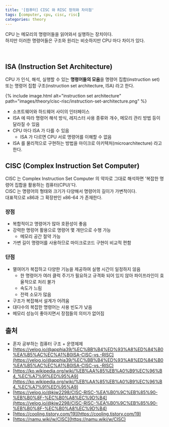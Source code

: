 ```yaml
---
title: '[컴퓨터] CISC 와 RISC 정의와 차이점' 
tags: [computer, cpu, cisc, risc]
categories: theory
---
```


CPU 는 메모리의 명령어들을 읽어와서 실행하는 장치이다.  
하지만 이러한 명령어들은 구조와 원리는 비슷하지만 CPU 마다 차이가 있다.

<!--more-->

<br/>


## ISA (Instruction Set Architecture)


CPU 가 인식, 해석, 실행할 수 있는 **명령어들의 모음**을 명령어 집합(instruction set) 또는 명령어 집합 구조(instruction set architecture, ISA) 라고 한다.

{% include image.html alt="instruction set architecture" path="images/theory/cisc-risc/instruction-set-architecture.png" %}

- 소프트웨어와 하드웨어 사이의 인터페이스
- ISA 에 따라 명령어 해석 방식, 레지스터 사용 종류와 개수, 메모리 관리 방법 등이 달라질 수 있음
- CPU 마다 ISA 가 다를 수 있음
  - ISA 가 다르면 CPU 서로 명령어를 이해할 수 없음
- ISA 를 물리적으로 구현하는 방법을 마이크로 아키텍처(microarchitecture) 라고 한다.
  

## CISC (Complex Instruction Set Computer)

CISC 는 Complex Instruction Set Computer 의 약자로 그대로 해석하면 '복잡한 명령어 집합을 활용하는 컴퓨터(CPU)'다.  
CISC 는 명령어의 형태와 크기가 다양해서 명령어의 길이가 가변적이다.    
대표적으로 x86과 그 확장판인 x86-64 가 존재한다.  

### 장점

- 복합적이고 명령어가 많아 호환성이 좋음
- 강력한 명렁어 활용으로 명령어 몇 개만으로 수행 가능
  - 메모리 공간 절약 가능
- 가변 길이 명령어를 사용하므로 마이크로코드 구현이 비교적 편함

### 단점

- 멸여어가 복잡하고 다양한 기능을 제공하여 실행 시간이 일정하지 않음
  - 한 명령어가 여러 클럭 주기가 필요하고 규격화 되어 있지 않아 파이프라인이 효율적으로 처리 불가
  - 속도가 느림
  - 전력 소모가 많음
- 구조가 복잡해서 설계가 어려움
- 대다수의 복잡한 명령어는 사용 빈도가 낮음
- 메모리 성능이 좋아지면서 장점들의 의미가 없어짐




## 출처

- 혼자 공부하는 컴퓨터 구조 + 운영체제
- [https://velog.io/@apphia39/%EC%BB%B4%ED%93%A8%ED%84%B0%EA%B5%AC%EC%A1%B0ISA-CISC-vs.-RISC](https://velog.io/@apphia39/%EC%BB%B4%ED%93%A8%ED%84%B0%EA%B5%AC%EC%A1%B0ISA-CISC-vs.-RISC)
- [https://ko.wikipedia.org/wiki/%EB%AA%85%EB%A0%B9%EC%96%B4_%EC%A7%91%ED%95%A9](https://ko.wikipedia.org/wiki/%EB%AA%85%EB%A0%B9%EC%96%B4_%EC%A7%91%ED%95%A9)
- [https://velog.io/@kjw2298/CISC-RISC-%EA%B0%9C%EB%85%90-%EB%B0%8F-%EC%B0%A8%EC%9D%B4](https://velog.io/@kjw2298/CISC-RISC-%EA%B0%9C%EB%85%90-%EB%B0%8F-%EC%B0%A8%EC%9D%B4)
- [https://cooling.tistory.com/19](https://cooling.tistory.com/19)
- [https://namu.wiki/w/CISC](https://namu.wiki/w/CISC)